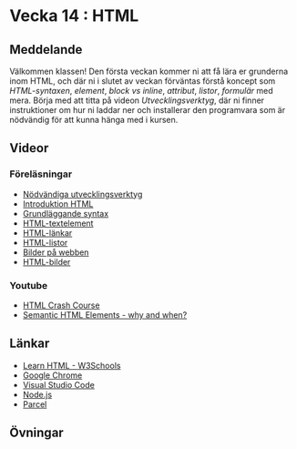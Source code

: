 # Vecka 14 : HTML

## Meddelande
Välkommen klassen!
Den första veckan kommer ni att få lära er grunderna inom HTML, och där ni i slutet av veckan förväntas förstå koncept som *HTML-syntaxen*, *element*, *block vs inline*, *attribut*, *listor*, *formulär* med mera. Börja med att titta på videon *Utvecklingsverktyg*, där ni finner instruktioner om hur ni laddar ner och installerar den programvara som är nödvändig för att kunna hänga med i kursen.

## Videor

### Föreläsningar
* [Nödvändiga utvecklingsverktyg](https://vimeo.com/919576608/3deff437d5?share=copy)
* [Introduktion HTML](https://vimeo.com/919576758/d11333472f?share=copy)
* [Grundläggande syntax](https://vimeo.com/927098417/97c4e66e2d?share=copy)
* [HTML-textelement](https://vimeo.com/919578577/21183087a5?share=copy)
* [HTML-länkar](https://vimeo.com/927098622/c833e56eb5?share=copy)
* [HTML-listor](https://vimeo.com/919576969/9e7b6fbf21?share=copy)
* [Bilder på webben](https://vimeo.com/927098538/bb5b33471f?share=copy)
* [HTML-bilder](https://vimeo.com/927098102/d7efd632fe?share=copy)

### Youtube
* [HTML Crash Course](https://www.youtube.com/watch?v=qz0aGYrrlhU)
* [Semantic HTML Elements - why and when?](https://www.youtube.com/watch?v=bOUhq46fd5g)

## Länkar
* [Learn HTML - W3Schools](https://www.w3schools.com/html/)
* [Google Chrome](https://www.google.com/chrome/?brand=CHBD&brand=FKPE&ds_kid=43700070906486397&gad_source=1&gclid=Cj0KCQjwqpSwBhClARIsADlZ_Tk163EO_Bxf86j5vDDIpy7uT9J-cRYUqB6Tj39JB2Zy2ruNV9sxLGMaAgTzEALw_wcB&gclsrc=aw.ds)
* [Visual Studio Code](https://code.visualstudio.com/download)
* [Node.js](https://nodejs.org/en)
* [Parcel](https://parceljs.org/)

## Övningar
